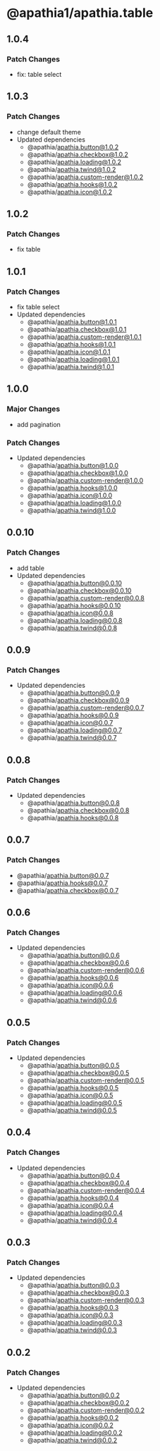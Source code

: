 # @apathia1/apathia.table

## 1.0.4

### Patch Changes

- fix: table select

## 1.0.3

### Patch Changes

- change default theme
- Updated dependencies
  - @apathia/apathia.button@1.0.2
  - @apathia/apathia.checkbox@1.0.2
  - @apathia/apathia.loading@1.0.2
  - @apathia/apathia.twind@1.0.2
  - @apathia/apathia.custom-render@1.0.2
  - @apathia/apathia.hooks@1.0.2
  - @apathia/apathia.icon@1.0.2

## 1.0.2

### Patch Changes

- fix table

## 1.0.1

### Patch Changes

- fix table select
- Updated dependencies
  - @apathia/apathia.button@1.0.1
  - @apathia/apathia.checkbox@1.0.1
  - @apathia/apathia.custom-render@1.0.1
  - @apathia/apathia.hooks@1.0.1
  - @apathia/apathia.icon@1.0.1
  - @apathia/apathia.loading@1.0.1
  - @apathia/apathia.twind@1.0.1

## 1.0.0

### Major Changes

- add pagination

### Patch Changes

- Updated dependencies
  - @apathia/apathia.button@1.0.0
  - @apathia/apathia.checkbox@1.0.0
  - @apathia/apathia.custom-render@1.0.0
  - @apathia/apathia.hooks@1.0.0
  - @apathia/apathia.icon@1.0.0
  - @apathia/apathia.loading@1.0.0
  - @apathia/apathia.twind@1.0.0

## 0.0.10

### Patch Changes

- add table
- Updated dependencies
  - @apathia/apathia.button@0.0.10
  - @apathia/apathia.checkbox@0.0.10
  - @apathia/apathia.custom-render@0.0.8
  - @apathia/apathia.hooks@0.0.10
  - @apathia/apathia.icon@0.0.8
  - @apathia/apathia.loading@0.0.8
  - @apathia/apathia.twind@0.0.8

## 0.0.9

### Patch Changes

- Updated dependencies
  - @apathia/apathia.button@0.0.9
  - @apathia/apathia.checkbox@0.0.9
  - @apathia/apathia.custom-render@0.0.7
  - @apathia/apathia.hooks@0.0.9
  - @apathia/apathia.icon@0.0.7
  - @apathia/apathia.loading@0.0.7
  - @apathia/apathia.twind@0.0.7

## 0.0.8

### Patch Changes

- Updated dependencies
  - @apathia/apathia.button@0.0.8
  - @apathia/apathia.checkbox@0.0.8
  - @apathia/apathia.hooks@0.0.8

## 0.0.7

### Patch Changes

- @apathia/apathia.button@0.0.7
- @apathia/apathia.hooks@0.0.7
- @apathia/apathia.checkbox@0.0.7

## 0.0.6

### Patch Changes

- Updated dependencies
  - @apathia/apathia.button@0.0.6
  - @apathia/apathia.checkbox@0.0.6
  - @apathia/apathia.custom-render@0.0.6
  - @apathia/apathia.hooks@0.0.6
  - @apathia/apathia.icon@0.0.6
  - @apathia/apathia.loading@0.0.6
  - @apathia/apathia.twind@0.0.6

## 0.0.5

### Patch Changes

- Updated dependencies
  - @apathia/apathia.button@0.0.5
  - @apathia/apathia.checkbox@0.0.5
  - @apathia/apathia.custom-render@0.0.5
  - @apathia/apathia.hooks@0.0.5
  - @apathia/apathia.icon@0.0.5
  - @apathia/apathia.loading@0.0.5
  - @apathia/apathia.twind@0.0.5

## 0.0.4

### Patch Changes

- Updated dependencies
  - @apathia/apathia.button@0.0.4
  - @apathia/apathia.checkbox@0.0.4
  - @apathia/apathia.custom-render@0.0.4
  - @apathia/apathia.hooks@0.0.4
  - @apathia/apathia.icon@0.0.4
  - @apathia/apathia.loading@0.0.4
  - @apathia/apathia.twind@0.0.4

## 0.0.3

### Patch Changes

- Updated dependencies
  - @apathia/apathia.button@0.0.3
  - @apathia/apathia.checkbox@0.0.3
  - @apathia/apathia.custom-render@0.0.3
  - @apathia/apathia.hooks@0.0.3
  - @apathia/apathia.icon@0.0.3
  - @apathia/apathia.loading@0.0.3
  - @apathia/apathia.twind@0.0.3

## 0.0.2

### Patch Changes

- Updated dependencies
  - @apathia/apathia.button@0.0.2
  - @apathia/apathia.checkbox@0.0.2
  - @apathia/apathia.custom-render@0.0.2
  - @apathia/apathia.hooks@0.0.2
  - @apathia/apathia.icon@0.0.2
  - @apathia/apathia.loading@0.0.2
  - @apathia/apathia.twind@0.0.2
